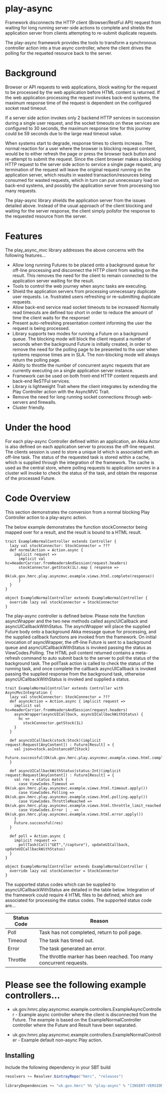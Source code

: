 
play-async
================

Framework disconnects the HTTP client (Browser/RestFul API) request from waiting for long running server-side actions to complete and shields the application server from clients attempting to re-submit duplicate requests.

The play-async framework provides the tools to transform a synchronous controller action into a true async controller, where the client drives the polling for the requeted resource back to the server.

Background
==========

Browser or API requests to web applications, block waiting for the request to be processed by the web application before HTML content is returned. If the web application processing the request invokes back-end systems, the maximum response time of the request is dependent on the configured socket read timeout.

If a server side action invokes only 2 backend HTTP services in succession during a single user request, and the socket timeouts on these services are configured to 30 seconds, the maximum response time for this journey could be 59 seconds due to the large read timeout value.

When systems start to degrade, response times to clients increase. The normal reaction for a user where the browser is blocking request content, would be to either refresh the page or press the browser back button and re-attempt to submit the request.
Since the client browser makes a blocking HTTP request to the server side action to service a single page request, any termination of the request will leave the original request running on the application server, which results in wasted transaction/resources being consumed for wasted requests, which in turn can put unnecessary load on back-end systems,
and possibly the application server from processing too many requests.

The play-async library shields the application server from the issues detailed above. Instead of the usual approach of the client blocking and waiting for the server response, the client simply pollsfor the response to the requested resource from the server.

Features
========

The play_async_mvc library addresses the above concerns with the following features…

* Allow long running Futures to be placed onto a background queue for off-line processing and disconnect the HTTP client from waiting on the result. This removes the need for the client to remain connected to the application server waiting for the result.
* Tools to control the web journey when async tasks are executing.
* Shield the application servers from processing unnecessary duplicate user requests. i.e. frustrated users refreshing or re-submitting duplicate requests.
* Allow back-end service read socket timeouts to be increased! Normally read timeouts are defined too short in order to reduce the amount of time the client waits for the response!
* Present auto-refreshing presentation content informing the user the request is being processed.
* Library supports two modes for running a Future on a background queue. The blocking mode will block the client request a number of seconds when the background Future is initially created, in order to remove the need for the polling page to be presented to the user when systems response times are in SLA. The non-blocking mode will always return the polling page.
* Ability to throttle the number of concurrent async requests that are currently executing on a single application server instance.
* Framework can be used on both front-end HTTP content requests and back-end ReSTFul services.
* Library is lightweight Trait where the client integrates by extending the Play Controller action with the AsyncMVC Trait.
* Remove the need for long running socket connections through web-servers and firewalls.
* Cluster friendly.

Under the hood
==============
For each play-async Controller defined within an application, an Akka Actor is also defined on each application server to process the off-line request. The clients session is used to store a unique Id which is associated with an off-line task. The status of the requested task is stored within a cache, which is supplied through the integration of the framework. The cache is used as the central store, where polling requests to application servers in a cluster will invoke to check the status of the task, and obtain the response of the processed Future.

Code Overview
==============

This section demonstrates the conversion from a normal blocking Play Controller action to a play-async action.

The below example demonstrates the function stockConnector being mapped over for a result, and the result is bound to a HTML result.

```
trait ExampleNormalController extends Controller {
  lazy val stockConnector: StockConnector = ???
  def normalAction = Action.async {
    implicit request =>
      implicit val hc=HeaderCarrier.fromHeadersAndSession(request.headers)
      stockConnector.getStock(1L).map { response =>
        Ok(uk.gov.hmrc.play.asyncmvc.example.views.html.complete(response))
      }
  }
}

object ExampleNormalController extends ExampleNormalController {
  override lazy val stockConnector = StockConnector
}
```

The play-async controller is defined below. Please note the function asyncWrapper and the two new methods called asyncUICallback and asyncUICallbackWithStatus. The asyncWrapper will place the supplied Future body onto a background Akka message queue for processing, and the supplied callback functions are invoked from the framework. On initial invocation of asyncWrapper, the off-line Future is sent to a background queue and asyncUICallbackWithStatus is invoked passing the status as ViewCodes.Polling. The HTML poll content returned contains a meta-refresh command to auto submit back to the server to poll the status of the background task.  The pollTask action is called to check the status of the running task, and once complete the callback asyncUICallback is invoked passing the supplied response from the background task, otherwise asyncUICallbackWithStatus is invoked and supplied a status.

```
trait ExampleNormalController extends Controller with AsyncMvcIntegration {
  lazy val stockConnector: StockConnector = ???
  def asyncAction = Action.async { implicit request =>
    implicit val hc=HeaderCarrier.fromHeadersAndSession(request.headers)
    asyncWrapper(asyncUICallback, asyncUICallbackWithStatus) {
      hc =>
        stockConnector.getStock(1L)
    }
  }

  def asyncUICallback(stock:Stock)(implicit request:Request[AnyContent]) : Future[Result] = {
    val json=stock.asInstanceOf[Stock]
    Future.successful(Ok(uk.gov.hmrc.play.asyncmvc.example.views.html.complete(json)))
  }

  def asyncUICallbackWithStatus(status:Int)(implicit request:Request[AnyContent]) : Future[Result] = {
    val res = status match {
      case ViewCodes.Timeout => Ok(uk.gov.hmrc.play.asyncmvc.example.views.html.timeout.apply())
      case ViewCodes.Polling => Ok(uk.gov.hmrc.play.asyncmvc.example.views.html.polling.apply())
      case ViewCodes.ThrottleReached => Ok(uk.gov.hmrc.play.asyncmvc.example.views.html.throttle_limit_reached.apply())
      case ViewCodes.Error | _ => Ok(uk.gov.hmrc.play.asyncmvc.example.views.html.error.apply())
    }
    Future.successful(res)
  }

  def poll = Action.async {
    implicit request =>
      pollTask(Call("GET","/capture"), updateUICallback, updateUICallbackWithStatus)
  }
}

object ExampleNormalController extends ExampleNormalController {
  override lazy val stockConnector = StockConnector
}
```

The supported status codes which can be supplied to asyncUICallbackWithStatus are detailed in the table below. Integration of the framework could require 4 HTML files to be defined, which are associated for processing the status codes. The supported status code are...

| Status Code  | Reason  |
|---|---|
|Poll   | Task has not completed, return to poll page.   |
|Timeout | The task has timed out.   |
|Error   | The task generated an error.  |
|Throttle   | The throttle marker has been reached. Too many concurrent requests.  |

Please see the following example controllers…
==============================================

* uk.gov.hmrc.play.asyncmvc.example.controllers.ExampleAsyncController	- Example async controller where the client is disconnected from the Future. The example is based on the ExampleNormalController controller where the Future and Result have been separated.

* uk.gov.hmrc.play.asyncmvc.example.controllers.ExampleNormalController - Example default non-async Play action.


## Installing
 
Include the following dependency in your SBT build
 
``` scala
resolvers += Resolver.bintrayRepo("hmrc", "releases")
 
libraryDependencies += "uk.gov.hmrc" %% "play-async" % "[INSERT-VERSION]"
```
